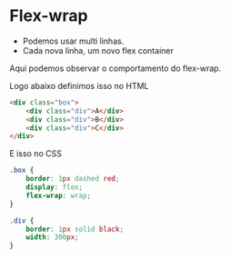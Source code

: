 # Flex-wrap

- Podemos usar multi linhas.
- Cada nova linha, um novo flex container

Aqui podemos observar o comportamento do flex-wrap.

Logo abaixo definimos isso no HTML

```html
<div class="box">
    <div class="div">A</div>
    <div class="div">B</div>
    <div class="div">C</div>
</div>
```

E isso no CSS

```css
.box {
    border: 1px dashed red;
    display: flex;
    flex-wrap: wrap;
}

.div {
    border: 1px solid black;
    width: 300px;
}
```